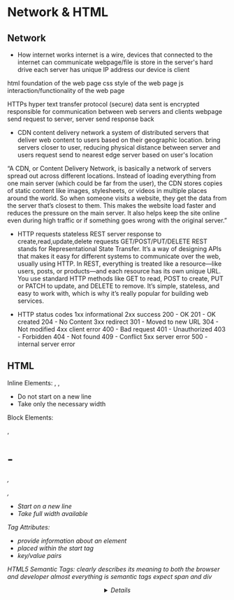 # Network & HTML

## Network 
- How internet works
internet is a wire, devices that connected to the internet can communicate
webpage/file is store in the server's hard drive
each server has unique IP address 
our device is client

html foundation of the web page
css style of the web page
js interaction/functionality of the web page

HTTPs hyper text transfer protocol (secure) data sent is encrypted
responsible for communication between web servers and clients
webpage send request to server, server send response back 

- CDN content delivery network
a system of distributed servers that deliver web content to users based on their geographic location. 
bring servers closer to user, reducing physical distance between server and users
request send to nearest edge server based on user's location

“A CDN, or Content Delivery Network, is basically a network of servers spread out across different locations. Instead of loading everything from one main server (which could be far from the user), the CDN stores copies of static content like images, stylesheets, or videos in multiple places around the world. So when someone visits a website, they get the data from the server that’s closest to them. This makes the website load faster and reduces the pressure on the main server. It also helps keep the site online even during high traffic or if something goes wrong with the original server.”

- HTTP requests
stateless
REST server response to create,read,update,delete requests 
GET/POST/PUT/DELETE
REST stands for Representational State Transfer. It’s a way of designing APIs that makes it easy for different systems to communicate over the web, usually using HTTP. In REST, everything is treated like a resource—like users, posts, or products—and each resource has its own unique URL. You use standard HTTP methods like GET to read, POST to create, PUT or PATCH to update, and DELETE to remove. It’s simple, stateless, and easy to work with, which is why it’s really popular for building web services.

- HTTP status codes
1xx informational
2xx success        200 - OK               201 - OK created      204 - No Content
3xx redirect       301 - Moved to new URL 304 - Not modified
4xx client error   400 - Bad request      401 - Unauthorized  403 - Forbidden   404 - Not found  409 - Conflict
5xx server error   500 - internal server error


## HTML
Inline Elements: <span>, <img>, <a>
- Do not start on a new line
- Take only the necessary width

Block Elements: <div>, <h1>-<h6>, <p>,<form> 
- Start on a new line
- Take full width available

Tag Attributes:
- provide information about an element
- placed within the start tag
- key/value pairs

HTML5 Semantic Tags: clearly describes its meaning to both the browser and developer
almost everything is semantic tags expect span and div


<header>
<footer>
<aside>
<main>
<article>
<nav>
<section>
<details>

```html
<div class="container">
  <h1>Hello, World!</h1>
  <p>This is a paragraph.</p>
</div>
```

## DOM manipulation NEED TO REVIEW
Document Object Model Manipulation 
means interacting with HTML elements using JavaScript
You use selectors like getElementById, querySelector, and querySelectorAll to grab elements from the page so you can read , change, or remove them
- selectors
- event listeners
let you run JavaScript when something happens on the page: like a user clicking button
you use addEventListener() to "listen" for events such as click, submit, or keydown
and then trigger a function when the event occurs
  - event propagation describes how events move through the DOM
    two main phrase
    - event capturing 
    : event moves from the root of the DOM down to the target element
    - event bubbling default behavior where events "bubble up" from the target element to its parent element
    : event moves back up from the target to the root
  - event delegation
    attaching a single event listener to a parent element instead of individual child elements
    because of bubbling, the parent can catch events from its children, which is more efficient


## Browser
- Local Storage vs session storage vs cookies
browser independent
local storage and session storage are similar
local never expires has to delete manually, session expire when tab closed
both stores on browser only

cookies can only store 4kb much smaller, store in browser and server
sent with each request automatically, communicate between browser and server

localStorage.setItem('name','Bob)
localStorage.getItem('name')
localStorage.removeItem('name')

sessionStorage.getItem('name')
document.cookie = 'name=Kyle;expires='+new Date(2020,0,1).toUTCString()

- Accessibility
